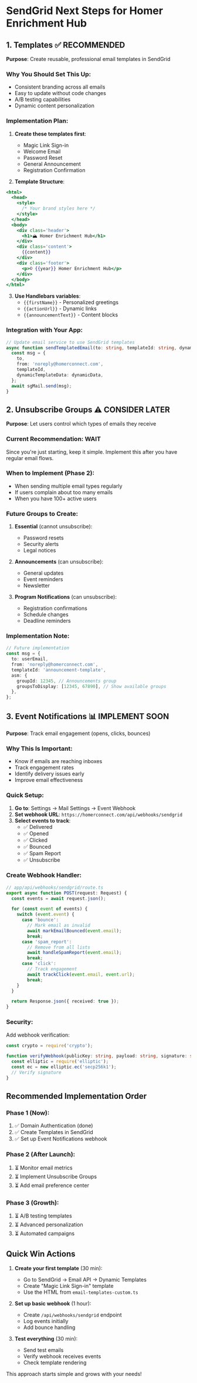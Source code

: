 # SendGrid Next Steps for Homer Enrichment Hub

## 1. Templates ✅ RECOMMENDED

**Purpose**: Create reusable, professional email templates in SendGrid

### Why You Should Set This Up:

- Consistent branding across all emails
- Easy to update without code changes
- A/B testing capabilities
- Dynamic content personalization

### Implementation Plan:

1. **Create these templates first**:
   - Magic Link Sign-in
   - Welcome Email
   - Password Reset
   - General Announcement
   - Registration Confirmation

2. **Template Structure**:

```handlebars
<html>
  <head>
    <style>
      /* Your brand styles here */
    </style>
  </head>
  <body>
    <div class='header'>
      <h1>🏔️ Homer Enrichment Hub</h1>
    </div>
    <div class='content'>
      {{content}}
    </div>
    <div class='footer'>
      <p>© {{year}} Homer Enrichment Hub</p>
    </div>
  </body>
</html>
```

3. **Use Handlebars variables**:
   - `{{firstName}}` - Personalized greetings
   - `{{actionUrl}}` - Dynamic links
   - `{{announcementText}}` - Content blocks

### Integration with Your App:

```typescript
// Update email service to use SendGrid templates
async function sendTemplatedEmail(to: string, templateId: string, dynamicData: any) {
  const msg = {
    to,
    from: 'noreply@homerconnect.com',
    templateId,
    dynamicTemplateData: dynamicData,
  };
  await sgMail.send(msg);
}
```

## 2. Unsubscribe Groups ⚠️ CONSIDER LATER

**Purpose**: Let users control which types of emails they receive

### Current Recommendation: WAIT

Since you're just starting, keep it simple. Implement this after you have regular email flows.

### When to Implement (Phase 2):

- When sending multiple email types regularly
- If users complain about too many emails
- When you have 100+ active users

### Future Groups to Create:

1. **Essential** (cannot unsubscribe):
   - Password resets
   - Security alerts
   - Legal notices

2. **Announcements** (can unsubscribe):
   - General updates
   - Event reminders
   - Newsletter

3. **Program Notifications** (can unsubscribe):
   - Registration confirmations
   - Schedule changes
   - Deadline reminders

### Implementation Note:

```typescript
// Future implementation
const msg = {
  to: userEmail,
  from: 'noreply@homerconnect.com',
  templateId: 'announcement-template',
  asm: {
    groupId: 12345, // Announcements group
    groupsToDisplay: [12345, 67890], // Show available groups
  },
};
```

## 3. Event Notifications 📊 IMPLEMENT SOON

**Purpose**: Track email engagement (opens, clicks, bounces)

### Why This Is Important:

- Know if emails are reaching inboxes
- Track engagement rates
- Identify delivery issues early
- Improve email effectiveness

### Quick Setup:

1. **Go to**: Settings → Mail Settings → Event Webhook
2. **Set webhook URL**: `https://homerconnect.com/api/webhooks/sendgrid`
3. **Select events to track**:
   - ✅ Delivered
   - ✅ Opened
   - ✅ Clicked
   - ✅ Bounced
   - ✅ Spam Report
   - ✅ Unsubscribe

### Create Webhook Handler:

```typescript
// app/api/webhooks/sendgrid/route.ts
export async function POST(request: Request) {
  const events = await request.json();

  for (const event of events) {
    switch (event.event) {
      case 'bounce':
        // Mark email as invalid
        await markEmailBounced(event.email);
        break;
      case 'spam_report':
        // Remove from all lists
        await handleSpamReport(event.email);
        break;
      case 'click':
        // Track engagement
        await trackClick(event.email, event.url);
        break;
    }
  }

  return Response.json({ received: true });
}
```

### Security:

Add webhook verification:

```typescript
const crypto = require('crypto');

function verifyWebhook(publicKey: string, payload: string, signature: string) {
  const elliptic = require('elliptic');
  const ec = new elliptic.ec('secp256k1');
  // Verify signature
}
```

## Recommended Implementation Order

### Phase 1 (Now):

1. ✅ Domain Authentication (done)
2. ✅ Create Templates in SendGrid
3. ✅ Set up Event Notifications webhook

### Phase 2 (After Launch):

1. ⏳ Monitor email metrics
2. ⏳ Implement Unsubscribe Groups
3. ⏳ Add email preference center

### Phase 3 (Growth):

1. ⏳ A/B testing templates
2. ⏳ Advanced personalization
3. ⏳ Automated campaigns

## Quick Win Actions

1. **Create your first template** (30 min):
   - Go to SendGrid → Email API → Dynamic Templates
   - Create "Magic Link Sign-in" template
   - Use the HTML from `email-templates-custom.ts`

2. **Set up basic webhook** (1 hour):
   - Create `/api/webhooks/sendgrid` endpoint
   - Log events initially
   - Add bounce handling

3. **Test everything** (30 min):
   - Send test emails
   - Verify webhook receives events
   - Check template rendering

This approach starts simple and grows with your needs!
